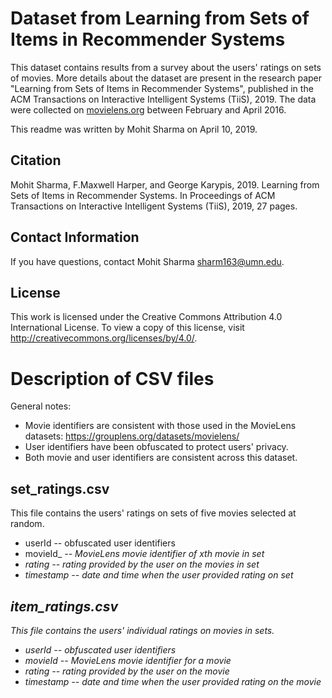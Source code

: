 # Dataset from Learning from Sets of Items in Recommender Systems

This dataset contains results from a survey about the users' ratings on sets of movies. More details about the dataset are present in the research paper "Learning from Sets of Items in Recommender Systems", published in the ACM Transactions on Interactive Intelligent Systems (TiiS), 2019. The data were collected on [movielens.org](http://movielens.org) between February and April 2016.

This readme was written by Mohit Sharma on April 10, 2019.


## Citation
Mohit Sharma, F.Maxwell Harper, and George Karypis, 2019. Learning from Sets of Items in Recommender Systems. In Proceedings of ACM Transactions on Interactive Intelligent Systems (TiiS), 2019, 27 pages. 


## Contact Information
If you have questions, contact Mohit Sharma <sharm163@umn.edu>.


## License
This work is licensed under the Creative Commons Attribution 4.0 International License. To view a copy of this license, visit http://creativecommons.org/licenses/by/4.0/.


# Description of CSV files

General notes:

* Movie identifiers are consistent with those used in the MovieLens datasets: <https://grouplens.org/datasets/movielens/>
* User identifiers have been obfuscated to protect users' privacy.
* Both movie and user identifiers are consistent across this dataset.


## set_ratings.csv

This file contains the users' ratings on sets of five movies selected at random.

* userId      -- obfuscated user identifiers
* movieId_<i> -- MovieLens movie identifier of xth movie in set
* rating      -- rating provided by the user on the movies in set
* timestamp   -- date and time when the user provided rating on set


## item_ratings.csv

This file contains the users' individual ratings on movies in sets.

* userId    -- obfuscated user identifiers
* movieId   -- MovieLens movie identifier for a movie
* rating    -- rating provided by the user on the movie
* timestamp -- date and time when the user provided rating on the movie


